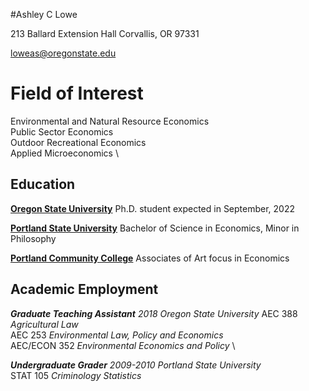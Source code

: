 #Ashley C Lowe

213 Ballard Extension Hall
Corvallis, OR 97331

loweas@oregonstate.edu


# Field of Interest
Environmental and Natural Resource Economics \
Public Sector Economics \
Outdoor Recreational Economics \
Applied Microeconomics \


## Education
**[Oregon State University][]** Ph.D. student expected in September, 2022

**[Portland State University][]** Bachelor of Science in Economics, Minor in Philosophy

**[Portland Community College][]** Associates of Art focus in Economics

## Academic Employment
**_Graduate Teaching Assistant_**
*2018 Oregon State University*
AEC 388 *Agricultural Law* \
AEC 253 *Environmental Law, Policy and Economics* \
AEC/ECON 352 *Environmental Economics and Policy* \

**_Undergraduate Grader_**
*2009-2010 Portland State University* \
STAT 105  *Criminology Statistics*






[Oregon State University]: https://appliedecon.oregonstate.edu
[Portland State University]: https://appliedecon.oregonstate.edu
[Portland Community College]: https://www.pcc.edu
